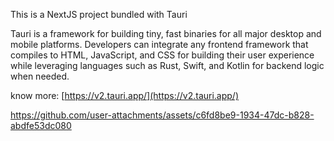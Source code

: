 This is a NextJS project bundled with Tauri

Tauri is a framework for building tiny, fast binaries for all major desktop and mobile platforms. Developers can integrate any frontend framework that compiles to HTML, JavaScript, and CSS for building their user experience while leveraging languages such as Rust, Swift, and Kotlin for backend logic when needed.

know more: [https://v2.tauri.app/](https://v2.tauri.app/)




https://github.com/user-attachments/assets/c6fd8be9-1934-47dc-b828-abdfe53dc080

